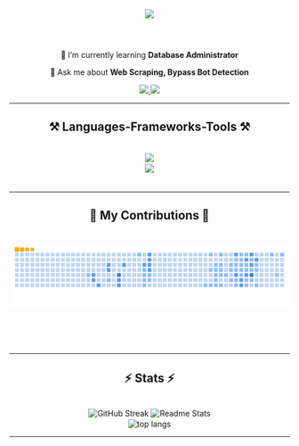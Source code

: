 [//]: # (<img align="right" src="https://visitor-badge.laobi.icu/badge?page_id=vqhieu1012.vqhieu1012" />)

<h1 align="center">
    <img src="https://readme-typing-svg.herokuapp.com/?font=Righteous&size=35&center=true&vCenter=true&width=500&height=70&duration=4000&lines=Hi+There!+👋;+I'm+Q-Hieu!;" />
</h1>

[//]: # (<h3 align="center">A passionate software developer from Canada 🇨🇦</h3>)

<br/>

<div align="center">
 
 [//]: # (🔭 I’m currently working on **a marketplace**)
 
 🌱 I’m currently learning **Database Administrator**

💬 Ask me about **Web Scraping, Bypass Bot Detection**

 </div>
 
<div align="center"> 
  <a href="mailto:vuquanghieuaz@gmail.com">
    <img src="https://img.shields.io/badge/Gmail-333333?style=for-the-badge&logo=gmail&logoColor=red" />
  </a>
  <a href="https://www.linkedin.com/in/vqhieu/" target="_blank">
    <img src="https://img.shields.io/badge/LinkedIn-0077B5?style=for-the-badge&logo=linkedin&logoColor=white" target="_blank" />
  </a>
</div>

 <hr/>
 
<h2 align="center">⚒️ Languages-Frameworks-Tools ⚒️</h2>
<br/>
<div align="center">
    <img src="https://skillicons.dev/icons?i=nodejs,python,java" /><br>
    <img src="https://go-skill-icons.vercel.app/api/icons?i=jenkins,gitlab,docker,oracle,sqlserver,spark" />
   
</div>

<br/>
<hr/>

<div align="center">
  <h2>🐍 My Contributions 🐍</h2>
  <br>
  <img alt="snake eating my contributions" src="https://github.com/VQHieu1012/vqhieu1012/blob/output/github-contribution-grid-snake.gif" />
  
  <br/><br/><br/>
</div>

<hr/>

<h2 align="center">⚡ Stats ⚡</h2>
<br>
<div align="center">
  <img  src="https://streak-stats.demolab.com/?user=vqhieu1012&show_icons=true&theme=react&rank_icon=github&border_radius=10" alt="GitHub Streak"/>
  <img  src="https://github-readme-stats.vercel.app/api?username=vqhieu1012&show_icons=true&theme=react&rank_icon=github&border_radius=10" alt="Readme Stats"/>
</div>
<div align="center">
  <img width="400" height="300" align="center" src="https://github-readme-stats.vercel.app/api/top-langs/?username=vqhieu1012&hide=HTML&langs_count=8&layout=compact&theme=react&border_radius=10&size_weight=0.5&count_weight=0.5&exclude_repo=github-readme-stats" alt="top langs" />
</div>

<hr/>
<br/>
